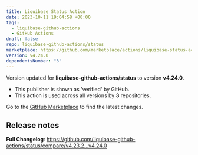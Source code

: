 ```yaml
---
title: Liquibase Status Action
date: 2023-10-11 19:04:58 +00:00
tags:
  - liquibase-github-actions
  - GitHub Actions
draft: false
repo: liquibase-github-actions/status
marketplace: https://github.com/marketplace/actions/liquibase-status-action
version: v4.24.0
dependentsNumber: "3"
---
```



Version updated for **liquibase-github-actions/status** to version **v4.24.0**.
- This publisher is shown as 'verified' by GitHub.
- This action is used across all versions by **3** repositories.

Go to the [GitHub Marketplace](https://github.com/marketplace/actions/liquibase-status-action) to find the latest changes.

## Release notes

**Full Changelog**: https://github.com/liquibase-github-actions/status/compare/v4.23.2...v4.24.0
